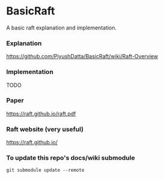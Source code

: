 # BasicRaft

A basic raft explanation and implementation.

### Explanation

https://github.com/PiyushDatta/BasicRaft/wiki/Raft-Overview

### Implementation

TODO

### Paper

https://raft.github.io/raft.pdf

### Raft website (very useful)

https://raft.github.io/

### To update this repo's docs/wiki submodule

`git submodule update --remote`
